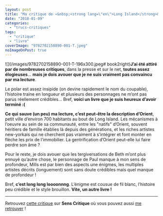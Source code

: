```yaml
---
layout: post
title: "Ma critique de «&nbsp;<strong lang=\"en\">Long Island</strong>&nbsp;» de <em>Christopher Bollen</em>"
date: "2018-01-09"
categories: 
  - "trucs-critiques"
tags: 
  - "critique"
  - "livre"
coverImage: "9782702158890-001-T.jpeg"
noImageOnPost: true
---
```


![](/images/9782702158890-001-T-196x300.jpeg# book2right)**Jʼai été attiré par de nombreuses critiques**, dans la presse et sur le net, **toutes assez élogieuses**... **mais je dois avouer que je ne suis vraiment pas convaincu par ma lecture**.

Le polar est assez insipide (on devine rapidement le nom du coupable), lʼhistoire traine en longueur et plusieurs des personnages ne mʼont pas parus réellement crédibles... Bref, **voici un livre que je suis heureux dʼavoir terminé :(**

**Ce qui sauve (un peu) ma lecture, cʼest peut-être la description dʼOrient**, petit ville dʼenviron 700 habitants au bout de Long Island. Les mécanismes à lʼoeuvre au sein de sa communauté, entre les "natifs" dʼOrient, souvent héritiers de famille établies là depuis des générations, et les riches artistes new-yorkais qui ne cherchent pas vraiment à sʼintégrer et font monter en flèche les prix de lʼimmobilier. La gentrification dʼOrient peut-elle lui faire perdre son âme ?

Pour le reste, je dois avouer que les tergiversations de Beth mʼont plus ennuyé quʼautre chose, le personnage de Paul manque à mon sens de profondeur, Mills est par bien des aspects une énigmes, les multiples artistes décrits (longuement) sont sans doute crédibles mais quel manque de profondeur !

Bref, **cʼest long long loooonnng**. Lʼénigme est cousue de fil blanc, lʼhistoire peu crédible et le style brouillon. **Vite, un autre livre !**

* * *

Retrouvez [cette critique](https://www.senscritique.com/livre/Long_island/critique/137738587) sur **Sens Critique** où vous pouvez aussi [me retrouver](http://www.senscritique.com/Arnaud_Malon) !
